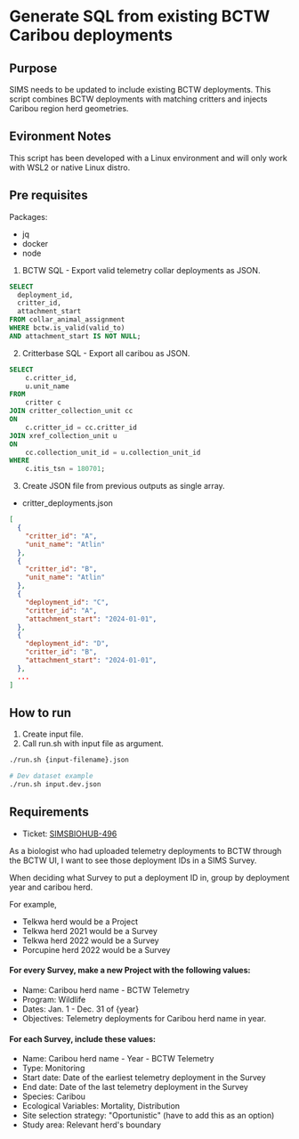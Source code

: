 # Generate SQL from existing BCTW Caribou deployments

## Purpose
SIMS needs to be updated to include existing BCTW deployments. This script combines BCTW deployments with
matching critters and injects Caribou region herd geometries.

## Evironment Notes
This script has been developed with a Linux environment and will only work with WSL2 or native Linux distro.

## Pre requisites
Packages:
  - jq
  - docker
  - node

1. BCTW SQL - Export valid telemetry collar deployments as JSON.
```sql
SELECT
  deployment_id,
  critter_id,
  attachment_start
FROM collar_animal_assignment
WHERE bctw.is_valid(valid_to)
AND attachment_start IS NOT NULL;
```
2. Critterbase SQL - Export all caribou as JSON.
```sql
SELECT
	c.critter_id,
	u.unit_name
FROM
	critter c
JOIN critter_collection_unit cc
ON
	c.critter_id = cc.critter_id
JOIN xref_collection_unit u
ON
	cc.collection_unit_id = u.collection_unit_id
WHERE
	c.itis_tsn = 180701;
```
3. Create JSON file from previous outputs as single array.

- critter_deployments.json
```json
[
  {
    "critter_id": "A",
    "unit_name": "Atlin"
  },
  {
    "critter_id": "B",
    "unit_name": "Atlin"
  },
  {
    "deployment_id": "C",
    "critter_id": "A",
    "attachment_start": "2024-01-01",
  },
  {
    "deployment_id": "D",
    "critter_id": "B",
    "attachment_start": "2024-01-01",
  },
  ...
]

```

## How to run
1. Create input file.
2. Call run.sh with input file as argument.

```bash
./run.sh {input-filename}.json

# Dev dataset example
./run.sh input.dev.json
```

## Requirements
- Ticket: [SIMSBIOHUB-496](https://apps.nrs.gov.bc.ca/int/jira/browse/SIMSBIOHUB-496)

As a biologist who had uploaded telemetry deployments to BCTW through the BCTW UI, I want to see those deployment IDs in a SIMS Survey.

When deciding what Survey to put a deployment ID in, group by deployment year and caribou herd.

For example,
- Telkwa herd would be a Project
- Telkwa herd 2021 would be a Survey
- Telkwa herd 2022 would be a Survey
- Porcupine herd 2022 would be a Survey

#### For every Survey, make a new Project with the following values:

- Name: Caribou herd name - BCTW Telemetry
- Program: Wildlife
- Dates: Jan. 1 - Dec. 31 of {year}
- Objectives: Telemetry deployments for Caribou herd name in year.

#### For each Survey, include these values:

- Name: Caribou herd name - Year - BCTW Telemetry
- Type: Monitoring
- Start date: Date of the earliest telemetry deployment in the Survey
- End date: Date of the last telemetry deployment in the Survey
- Species: Caribou
- Ecological Variables: Mortality, Distribution
- Site selection strategy: "Oportunistic" (have to add this as an option)
- Study area: Relevant herd's boundary


